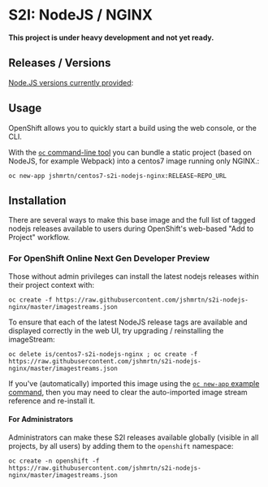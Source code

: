 # S2I: NodeJS / NGINX

**This project is under heavy development and not yet ready.**

## Releases / Versions

[Node.JS versions currently provided](https://hub.docker.com/r/jshmrtn/centos7-s2i-nodejs-nginx/tags/):

## Usage

OpenShift allows you to quickly start a build using the web console, or the CLI.

With the [`oc` command-line tool](https://github.com/openshift/origin/releases) you can bundle a static project (based on NodeJS, for example Webpack) into a centos7 image running only NGINX.:

    oc new-app jshmrtn/centos7-s2i-nodejs-nginx:RELEASE~REPO_URL

## Installation

There are several ways to make this base image and the full list of tagged nodejs releases available to users during OpenShift's web-based "Add to Project" workflow.

### For OpenShift Online Next Gen Developer Preview

Those without admin privileges can install the latest nodejs releases within their project context with:

    oc create -f https://raw.githubusercontent.com/jshmrtn/s2i-nodejs-nginx/master/imagestreams.json

To ensure that each of the latest NodeJS release tags are available and displayed correctly in the web UI, try upgrading / reinstalling the imageStream:

    oc delete is/centos7-s2i-nodejs-nginx ; oc create -f https://raw.githubusercontent.com/jshmrtn/s2i-nodejs-nginx/master/imagestreams.json

If you've (automatically) imported this image using the [`oc new-app` example command](#usage), then you may need to clear the auto-imported image stream reference and re-install it.

#### For Administrators

Administrators can make these S2I releases available globally (visible in all projects, by all users) by adding them to the `openshift` namespace:

    oc create -n openshift -f https://raw.githubusercontent.com/jshmrtn/s2i-nodejs-nginx/master/imagestreams.json